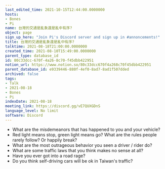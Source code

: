 ```yaml
---
last_edited_time: 2021-10-15T12:44:00.0000000
hosts:
- Bones
- Pi
name: 台灣的交通是亂象還是亂中有序?
object: page
sign_up_here: "Join Pi's Discord server and sign up in #annoncements!"
title: 台灣的交通是亂象還是亂中有序?
talktime: 2021-08-18T21:00:00.0000000
created_time: 2021-08-10T15:49:00.0000000
parent_type: database_id
id: 80c33dcc-670f-4a26-8c70-f45dbb422951
notion_url: https://www.notion.so/80c33dcc670f4a268c70f45dbb422951
parent_database_id: e9339446-880f-4ef0-8ad7-8ad1f507dded
archived: false
tags:
- Talk
- 2021-08-18
- Bones
- Pi
indexDate: 2021-08-18
meeting_link: https://discord.gg/vE7QUXGDnS
language_level: No limit
software: Discord
---
```


   - What are the misdemeanors that has happened to you and your vehicle?
   - Red light means stop, green light means go?
What are the rules people rarely follow? Or happily break?
   - What are the most outrageous behavior you seen a driver / rider do?
   - What are some traffic laws that you think makes no sense at all?
   - Have you ever got into a road rage?
   - Do you think self-driving cars will be ok in Taiwan's traffic?











